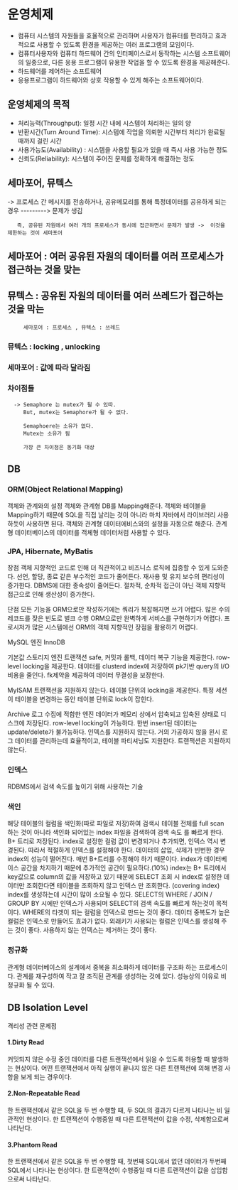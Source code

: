 # 운영체제

- 컴퓨터 시스템의 자원들을 효율적으로 관리하며 사용자가 컴퓨터를 편리하고 효과적으로 사용할 수 있도록 환경을 제공하는 여러 프로그램의 모임이다.
 - 컴퓨터사용자와 컴퓨터 하드웨어 간의 인터페이스로서 동작하는 시스템 소프트웨어의 일종으로, 다른 응용 프로그램이 유용한 작업을 할 수 있도록 환경을 제공해준다.
- 하드웨어를 제어하는 소프트웨어
- 응용프로그램이 하드웨어와 상호 작용할 수 있게 해주는 소프트웨어이다.

## 운영체제의 목적
 - 처리능력(Throughput): 일정 시간 내에 시스템이 처리하는 일의 양
 - 반환시간(Turn Around Time): 시스템에 작업을 의뢰한 시간부터 처리가 완료될 때까지 걸린 시간
 - 사용가능도(Availability) : 시스템을 사용할 필요가 있을 때 즉시 사용 가능한 정도
 - 신뢰도(Reliability): 시스템이 주어진 문제를 정확하게 해결하는 정도
## 세마포어, 뮤텍스
   -> 프로세스 간 메시지를 전송하거나, 공유메모리를 통해 특정데이터를 공유하게 되는 경우  ---------> 문제가 생김
      
       즉, 공유된 자원에서 여러 개의 프로세스가 동시에 접근하면서 문제가 발생 ->  이것을 제한하는 것이 세마포어
   
## 세마포어 : 여러 공유된 자원의 데이터를 여러 프로세스가 접근하는 것을 맞는 
## 뮤텍스 : 공유된 자원의 데이터를 여러 쓰레드가 접근하는 것을 막는 

         세마포어 : 프로세스 , 뮤텍스 : 쓰레드
         
### 뮤텍스 : locking , unlocking 
### 세마포어 : 값에 따라 달라짐

### 차이점들 
      -> Semaphore 는 mutex가 될 수 있따. 
         But, mutex는 Semaphore가 될 수 없다. 
         
         Semaphoere는 소유가 없다. 
         Mutex는 소유가 됨 
         
         가장 큰 차이점은 동기화 대상 
       
## DB

 ### ORM(Object Relational Mapping)
  
  객체와 관계와의 설정
  객체와 관계형 DB를 Mapping해준다.
  객체와 테이블을 Mapping하기 때문에 SQL을 직접 날리는 것이 아니라 마치 자바에서 라이브러리 사용하듯이 사용하면 된다.
  객체와 관계형 데이터에비스와의 설정을 자동으로 해준다.
  관계형 데이터베이스의 데이터를 객체형 데이터처럼 사용할 수 있다.

### JPA, Hibernate, MyBatis

 장점
 객체 지향적인 코드로 인해 더 직관적이고 비즈니스 로직에 집중할 수 있게 도와준다.
 선언, 할당, 종료 같은 부수적인 코드가 줄어든다.
 재사용 및 유지 보수의 편리성이 증가한다.
 DBMS에 대한 종속성이 줄어든다.
 절차적, 순차적 접근이 아닌 객체 지향적 접근으로 인해 생산성이 증가한다.

 단점
 모든 기능을 ORM으로만 작성하기에는 쿼리가 복잡해지면 쓰기 어렵다.
 많은 수의 레코드를 잦은 빈도로 벌크 수행
 ORM으로만 완벽하게 서비스를 구현하기가 어렵다.
 프로시저가 많은 시스템에선 ORM의 객체 지향적인 장점을 활용하기 어렵다.
 
 MySQL 엔진
 InnoDB
 
 기본값 스토리지 엔진
 트랜잭션 safe, 커밋과 롤백, 데이터 복구 기능을 제공한다.
 row-level locking을 제공한다.
 데이터를 clusterd index에 저장하여 pk기반 query의 I/O 비용을 줄인다.
 fk제약을 제공하여 데이터 무결성을 보장한다.
 
 MyISAM
 트랜잭션을 지원하지 않는다.
 테이블 단위의 locking을 제공한다.
 특정 세션이 테이블을 변경하는 동안 테이블 단위로 lock이 잡힌다.

 Archive
 로그 수집에 적합한 엔진
 데이터가 메모리 상에서 압축되고 압축된 상태로 디스크에 저장된다.
 row-level locking이 가능하다.
 한번 insert된 데이터는 update/delete가 불가능하다.
 인덱스를 지원하지 않는다.
 거의 가공하지 않을 윈시 로그 데이터를 관리하는데 효율적이고, 테이블 파티셔닝도 지원한다.
 트랜잭션은 지원하지 않는다.

 ### 인덱스
 RDBMS에서 검색 속도를 높이기 위해 사용하는 기술

 ### 색인
 해당 테이블의 컬럼을 색인화(따로 파일로 저장)하여 검색시 테이블 전체를 full scan 하는 것이 아니라 색인화 되어있는 index 파일을 검색하여 검색 속도 를 빠르게 한다. 
 B+ 트리로 저장된다.
 index로 설정한 컬럼 값이 변경되거나 추가되면, 인덱스 역시 변경된다. 따라서 적절하게 인덱스를 설정해야 한다.
 데이터의 삽입, 삭제가 빈번한 경우 index의 성능이 떨어진다. 매번 B+트리를 수정해야 하기 때문이다.
 index가 데이터베이스 공간을 차지하기 때문에 추가적인 공간이 필요하다.(10%)
 index는 B+ 트리에서 key값으로 column의 값을 저장하고 있기 때문에 SELECT 조회 시 index로 설정한 데이터만 조회한다면 테이블을 조회하지 않고 인덱스  만 조회한다. (covering index)
 index를 생성하는데 시간이 많이 소요될 수 있다.
 SELECT의 WHERE / JOIN / GROUP BY 시에만 인덱스가 사용되며 SELECT의 검색 속도를 빠르게 하는것이 목적이다.
 WHERE의 타겟이 되는 컬럼을 인덱스로 만드는 것이 좋다.
 데이터 중복도가 높은 컬럼은 인덱스로 만들어도 효과가 없다.
 외래키가 사용되는 컬럼은 인덱스를 생성해 주는 것이 좋다.
 사용하지 않는 인덱스는 제거하는 것이 좋다.

### 정규화
관계형 데이터베이스의 설계에서 중복을 최소화하게 데이터를 구조화 하는 프로세스이다.
관계를 재구성하여 작고 잘 조직된 관계를 생성하는 것에 있다.
성능상의 이유로 비정규화 될 수 있다.
         

## DB Isolation Level
  격리성 관련 문제점

 #### 1.Dirty Read
 커밋되지 않은 수정 중인 데이터를 다른 트랜잭션에서 읽을 수 있도록 허용할 때 발생하는 현상이다.
 어떤 트랜잭션에서 아직 실행이 끝나지 않은 다른 트랜잭션에 의해 변경 사항을 보게 되는 경우이다.
 #### 2.Non-Repeatable Read
 한 트랜잭션에서 같은 SQL을 두 번 수행할 때, 두 SQL의 결과가 다르게 나타나는 비 일관적인 현상이다.
 한 트랜잭션이 수행중일 때 다른 트랜잭션이 값을 수정, 삭제함으로써 나타난다.
 #### 3.Phantom Read
 한 트랜잭션에서 같은 SQL을 두 번 수행할 때, 첫번째 SQL에서 없던 데이터가 두번째 SQL에서 나타나는 현상이다.
 한 트랜잭션이 수행중일 때 다른 트랜잭션이 값을 삽입함으로써 나타난다.
